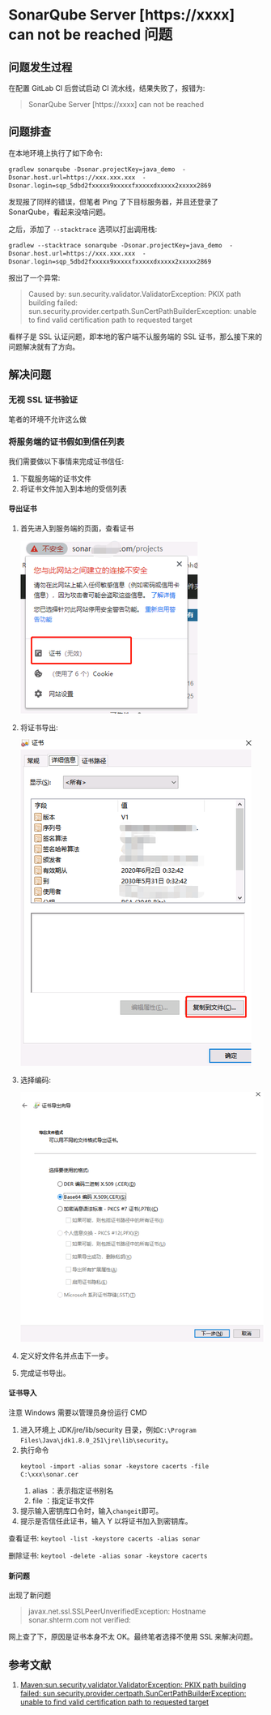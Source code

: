 # SonarQube Server [https://xxxx] can not be reached 问题

## 问题发生过程

在配置 GitLab CI 后尝试启动 CI 流水线，结果失败了，报错为:
> SonarQube Server [https://xxxx] can not be reached

## 问题排查

在本地环境上执行了如下命令:

```
gradlew sonarqube -Dsonar.projectKey=java_demo  -Dsonar.host.url=https://xxx.xxx.xxx  -Dsonar.login=sqp_5dbd2fxxxxx9xxxxxfxxxxxdxxxxx2xxxxx2869
```

发现报了同样的错误，但笔者 Ping 了下目标服务器，并且还登录了 SonarQube，看起来没啥问题。

之后，添加了 `--stacktrace` 选项以打出调用栈:

```
gradlew --stacktrace sonarqube -Dsonar.projectKey=java_demo  -Dsonar.host.url=https://xxx.xxx.xxx  -Dsonar.login=sqp_5dbd2fxxxxx9xxxxxfxxxxxdxxxxx2xxxxx2869
```

报出了一个异常:
> Caused by: sun.security.validator.ValidatorException: PKIX path building failed: sun.security.provider.certpath.SunCertPathBuilderException: unable to find valid certification path to requested target

看样子是 SSL 认证问题，即本地的客户端不认服务端的 SSL 证书，那么接下来的问题解决就有了方向。

## 解决问题

### 无视 SSL 证书验证

笔者的环境不允许这么做

### 将服务端的证书假如到信任列表

我们需要做以下事情来完成证书信任:

1. 下载服务端的证书文件
2. 将证书文件加入到本地的受信列表

#### 导出证书

1. 首先进入到服务端的页面，查看证书

   ![查看证书.png](../docImg/查看证书.png)
2. 将证书导出:

   ![开始导出证书.png](../docImg/开始导出证书.png)
3. 选择编码:

   ![选择编码.png](../docImg/选择编码.png)

4. 定义好文件名并点击下一步。
5. 完成证书导出。

#### 证书导入

注意 Windows 需要以管理员身份运行 CMD

1. 进入环境上 JDK/jre/lib/security 目录，例如`C:\Program Files\Java\jdk1.8.0_251\jre\lib\security`。
2. 执行命令
   ```
   keytool -import -alias sonar -keystore cacerts -file C:\xxx\sonar.cer
   ```
    1. alias ：表示指定证书别名
    2. file ：指定证书文件
3. 提示输入密钥库口令时，输入`changeit`即可。
4. 提示是否信任此证书，输入 Y 以将证书加入到密钥库。

查看证书: `keytool -list -keystore cacerts -alias sonar`

删除证书: `keytool -delete -alias sonar -keystore cacerts`

#### 新问题

出现了新问题

> javax.net.ssl.SSLPeerUnverifiedException: Hostname sonar.shterm.com not verified:

网上查了下，原因是证书本身不太 OK。最终笔者选择不使用 SSL 来解决问题。



## 参考文献

1. [Maven:sun.security.validator.ValidatorException: PKIX path building failed: sun.security.provider.certpath.SunCertPathBuilderException: unable to find valid certification path to requested target](https://www.cnblogs.com/wpbxin/p/11746229.html)
